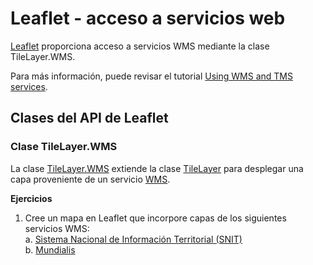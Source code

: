 # Leaflet - acceso a servicios web
[Leaflet](https://leafletjs.com/) proporciona acceso a servicios WMS mediante la clase TileLayer.WMS.

Para más información, puede revisar el tutorial [Using WMS and TMS services](https://leafletjs.com/examples/wms/wms.html).

## Clases del API de Leaflet

### Clase TileLayer.WMS
La clase [TileLayer.WMS](https://leafletjs.com/reference-1.7.1.html#tilelayer-wms) extiende la clase [TileLayer](https://leafletjs.com/reference-1.7.1.html#tilelayer) para desplegar una capa proveniente de un servicio [WMS](https://es.wikipedia.org/wiki/Web_Map_Service).

**Ejercicios**  
1. Cree un mapa en Leaflet que incorpore capas de los siguientes servicios WMS:  
  a. [Sistema Nacional de Información Territorial (SNIT)](https://www.snitcr.go.cr/)  
  b. [Mundialis](https://www.mundialis.de/)
